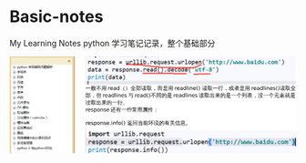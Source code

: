 # Basic-notes
My Learning Notes
python 学习笔记记录，整个基础部分

![image notes](https://github.com/FrankYang3110/img-folder/blob/master/my_notes.png)

